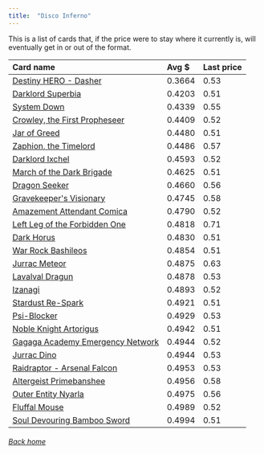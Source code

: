 ```yaml
---
title:  "Disco Inferno"
---
```


This is a list of cards that, if the price were to stay where it currently is, will eventually get in or out of the format.

| Card name | Avg $ | Last price |
| :-- | :-- | :-- |
[Destiny HERO - Dasher](https://db.ygoprodeck.com/card/?search=Destiny%20HERO%20-%20Dasher) | 0.3664 | 0.53 |
[Darklord Superbia](https://db.ygoprodeck.com/card/?search=Darklord%20Superbia) | 0.4203 | 0.51 |
[System Down](https://db.ygoprodeck.com/card/?search=System%20Down) | 0.4339 | 0.55 |
[Crowley, the First Propheseer](https://db.ygoprodeck.com/card/?search=Crowley,%20the%20First%20Propheseer) | 0.4409 | 0.52 |
[Jar of Greed](https://db.ygoprodeck.com/card/?search=Jar%20of%20Greed) | 0.4480 | 0.51 |
[Zaphion, the Timelord](https://db.ygoprodeck.com/card/?search=Zaphion,%20the%20Timelord) | 0.4486 | 0.57 |
[Darklord Ixchel](https://db.ygoprodeck.com/card/?search=Darklord%20Ixchel) | 0.4593 | 0.52 |
[March of the Dark Brigade](https://db.ygoprodeck.com/card/?search=March%20of%20the%20Dark%20Brigade) | 0.4625 | 0.51 |
[Dragon Seeker](https://db.ygoprodeck.com/card/?search=Dragon%20Seeker) | 0.4660 | 0.56 |
[Gravekeeper's Visionary](https://db.ygoprodeck.com/card/?search=Gravekeeper's%20Visionary) | 0.4745 | 0.58 |
[Amazement Attendant Comica](https://db.ygoprodeck.com/card/?search=Amazement%20Attendant%20Comica) | 0.4790 | 0.52 |
[Left Leg of the Forbidden One](https://db.ygoprodeck.com/card/?search=Left%20Leg%20of%20the%20Forbidden%20One) | 0.4818 | 0.71 |
[Dark Horus](https://db.ygoprodeck.com/card/?search=Dark%20Horus) | 0.4830 | 0.51 |
[War Rock Bashileos](https://db.ygoprodeck.com/card/?search=War%20Rock%20Bashileos) | 0.4854 | 0.51 |
[Jurrac Meteor](https://db.ygoprodeck.com/card/?search=Jurrac%20Meteor) | 0.4875 | 0.63 |
[Lavalval Dragun](https://db.ygoprodeck.com/card/?search=Lavalval%20Dragun) | 0.4878 | 0.53 |
[Izanagi](https://db.ygoprodeck.com/card/?search=Izanagi) | 0.4893 | 0.52 |
[Stardust Re-Spark](https://db.ygoprodeck.com/card/?search=Stardust%20Re-Spark) | 0.4921 | 0.51 |
[Psi-Blocker](https://db.ygoprodeck.com/card/?search=Psi-Blocker) | 0.4929 | 0.53 |
[Noble Knight Artorigus](https://db.ygoprodeck.com/card/?search=Noble%20Knight%20Artorigus) | 0.4942 | 0.51 |
[Gagaga Academy Emergency Network](https://db.ygoprodeck.com/card/?search=Gagaga%20Academy%20Emergency%20Network) | 0.4944 | 0.52 |
[Jurrac Dino](https://db.ygoprodeck.com/card/?search=Jurrac%20Dino) | 0.4944 | 0.53 |
[Raidraptor - Arsenal Falcon](https://db.ygoprodeck.com/card/?search=Raidraptor%20-%20Arsenal%20Falcon) | 0.4953 | 0.53 |
[Altergeist Primebanshee](https://db.ygoprodeck.com/card/?search=Altergeist%20Primebanshee) | 0.4956 | 0.58 |
[Outer Entity Nyarla](https://db.ygoprodeck.com/card/?search=Outer%20Entity%20Nyarla) | 0.4975 | 0.56 |
[Fluffal Mouse](https://db.ygoprodeck.com/card/?search=Fluffal%20Mouse) | 0.4989 | 0.52 |
[Soul Devouring Bamboo Sword](https://db.ygoprodeck.com/card/?search=Soul%20Devouring%20Bamboo%20Sword) | 0.4994 | 0.51 |

###### [Back home](index)